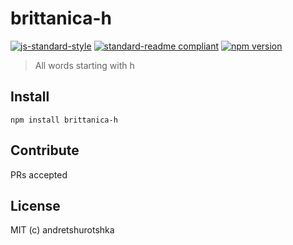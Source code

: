 # brittanica-h

[![js-standard-style](https://img.shields.io/badge/code%20style-standard-brightgreen.svg?style=flat-square)](http://standardjs.com/)
[![standard-readme compliant](https://img.shields.io/badge/standard--readme-OK-green.svg?style=flat-square)](https://github.com/RichardLitt/standard-readme)
[![npm version](https://img.shields.io/npm/v/brittanica-h.svg?style=flat-square)](https://badge.fury.io/js/brittanica-h)

> All words starting with h

## Install
```
npm install brittanica-h
```

## Contribute

PRs accepted

## License

MIT (c) andretshurotshka
